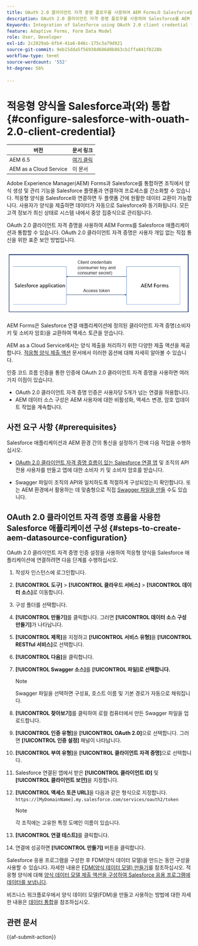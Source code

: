 ```yaml
---
title: OAuth 2.0 클라이언트 자격 증명 플로우를 사용하여 AEM Forms과 Salesforce를 통합하는 방법은 무엇입니까?
description: OAuth 2.0 클라이언트 자격 증명 플로우를 사용하여 Salesforce를 AEM Forms과 통합하는 방법에 대해 알아봅니다. AEM Forms Salesforce 통합 단계가 표시됩니다.
Keywords: Integration of Salesforce using OAuth 2.0 client credential flow, salesforce integration with oauth2 using client credential flow, salesforce and client credential integration, AEM Forms Salesforce integration
feature: Adaptive Forms, Form Data Model
role: User, Developer
exl-id: 2c2029ab-6fb4-41a6-846c-175c3a79d921
source-git-commit: 9eb15dda5f56938d686d0b863cb1ffa841f8228b
workflow-type: tm+mt
source-wordcount: '552'
ht-degree: 56%

---
```


# 적응형 양식을 Salesforce과(와) 통합 {#configure-salesforce-with-ouath-2.0-client-credential}

| 버전 | 문서 링크 |
| -------- | ---------------------------- |
| AEM 6.5 | [여기 클릭](https://experienceleague.adobe.com/docs/experience-manager-65/forms/form-data-model/oauth2-client-credentials-flow-for-server-to-server-integration.html?lang=ko) |
| AEM as a Cloud Service | 이 문서 |

Adobe Experience Manager(AEM) Forms과 Salesforce를 통합하면 조직에서 양식 생성 및 관리 기능을 Salesforce 플랫폼과 연결하여 프로세스를 간소화할 수 있습니다. 적응형 양식을 Salesforce와 연결하면 두 플랫폼 간에 원활한 데이터 교환이 가능합니다. 사용자가 양식을 제출하면 데이터가 자동으로 Salesforce와 동기화됩니다. 모든 고객 정보가 최신 상태로 시스템 내에서 중앙 집중식으로 관리됩니다.

OAuth 2.0 클라이언트 자격 증명을 사용하여 AEM Forms를 Salesforce 애플리케이션과 통합할 수 있습니다. OAuth 2.0 클라이언트 자격 증명은 사용자 개입 없는 직접 통신을 위한 표준 보안 방법입니다.

![AEM Forms과 Salesforce 응용 프로그램 간의 통신을 설정하는 동안 워크플로우](/help/forms/assets/salesforce-workflow.png)

AEM Forms은 Salesforce 연결 애플리케이션에 정의된 클라이언트 자격 증명(소비자 키 및 소비자 암호)을 교환하여 액세스 토큰을 얻습니다.

AEM as a Cloud Service에서는 양식 제출을 처리하기 위한 다양한 제출 액션을 제공합니다. [적응형 양식 제출 액션](/help/forms/configure-submit-actions-core-components.md) 문서에서 이러한 옵션에 대해 자세히 알아볼 수 있습니다.

인증 코드 흐름 인증을 통한 인증에 OAuth 2.0 클라이언트 자격 증명을 사용하면 여러 가지 이점이 있습니다.

* OAuth 2.0 클라이언트 자격 증명 인증은 사용자당 5개가 넘는 연결을 허용합니다.
* AEM 데이터 소스 구성은 AEM 사용자에 대한 비활성화, 액세스 변경, 암호 업데이트 작업을 계속합니다.

## 사전 요구 사항 {#prerequisites}

Salesforce 애플리케이션과 AEM 환경 간의 통신을 설정하기 전에 다음 작업을 수행하십시오.

* [OAuth 2.0 클라이언트 자격 증명 흐름이 있는 Salesforce 연결 앱](https://help.salesforce.com/s/articleView?id=sf.connected_app_client_credentials_setup.htm&type=5) 및 조직의 API 전용 사용자를 만들고 앱에 대한 소비자 키 및 소비자 암호를 받습니다.

* Swagger 파일이 조직의 API와 일치하도록 적절하게 구성되었는지 확인합니다. 또는 AEM 환경에서 활용하는 데 맞춤형으로 직접 [Swagger 파일을 만들](https://experienceleague.adobe.com/docs/experience-manager-learn/cloud-service/forms/integrate-with-salesforce/describe-rest-api.html?lang=ko) 수도 있습니다.


## OAuth 2.0 클라이언트 자격 증명 흐름을 사용한 Salesforce 애플리케이션 구성 {#steps-to-create-aem-datasource-configuration}

OAuth 2.0 클라이언트 자격 증명 인증 설정을 사용하여 적응형 양식을 Salesforce 애플리케이션에 연결하려면 다음 단계를 수행하십시오.

1. 작성자 인스턴스에 로그인합니다.
1. **[!UICONTROL 도구]** > **[!UICONTROL 클라우드 서비스]** > **[!UICONTROL 데이터 소스]**&#x200B;로 이동합니다.
1. 구성 폴더를 선택합니다.
1. **[!UICONTROL 만들기]**&#x200B;를 클릭합니다. 그러면 **[!UICONTROL 데이터 소스 구성 만들기]**&#x200B;가 나타납니다.
1. **[!UICONTROL 제목]**&#x200B;을 지정하고 **[!UICONTROL 서비스 유형]**&#x200B;을 **[!UICONTROL RESTful 서비스]**&#x200B;로 선택합니다.
1. **[!UICONTROL 다음]**&#x200B;을 클릭합니다.
1. **[!UICONTROL Swagger 소스]**&#x200B;를 **[!UICONTROL 파일]로 선택합니다.**

   >[!NOTE]
   >
   > Swagger 파일을 선택하면 구성표, 호스트 이름 및 기본 경로가 자동으로 채워집니다.

1. **[!UICONTROL 찾아보기]**&#x200B;를 클릭하여 로컬 컴퓨터에서 만든 Swagger 파일을 업로드합니다.
1. **[!UICONTROL 인증 유형]**&#x200B;을 **[!UICONTROL OAuth 2.0]**&#x200B;으로 선택합니다. 그러면 **[!UICONTROL 인증 설정]** 패널이 나타납니다.
1. **[!UICONTROL 부여 유형]**&#x200B;을 **[!UICONTROL 클라이언트 자격 증명]**&#x200B;으로 선택합니다.
1. Salesforce 연결된 앱에서 받은 **[!UICONTROL 클라이언트 ID]** 및 **[!UICONTROL 클라이언트 보안]**&#x200B;을 지정합니다.
1. **[!UICONTROL 액세스 토큰 URL]**&#x200B;을 다음과 같은 형식으로 지정합니다.
   `https://[MyDomainName].my.salesforce.com/services/oauth2/token`

   >[!NOTE]
   >
   > 각 조직에는 고유한 특정 도메인 이름이 있습니다.

1. **[!UICONTROL 연결 테스트]**&#x200B;를 클릭합니다.
1. 연결에 성공하면 **[!UICONTROL 만들기]** 버튼을 클릭합니다.


Salesforce 응용 프로그램을 구성한 후 FDM(양식 데이터 모델)을 만드는 동안 구성을 사용할 수 있습니다. 자세한 내용은 [FDM(양식 데이터 모델) 만들기](create-form-data-models.md)를 참조하십시오. 적응형 양식에 대해 [양식 데이터 모델 제출 액션을 구성하여 Salesforce 응용 프로그램에 데이터를 보냅니다](/help/forms/using-form-data-model.md).

비즈니스 워크플로우에서 양식 데이터 모델(FDM)을 만들고 사용하는 방법에 대한 자세한 내용은 [데이터 통합](data-integration.md)을 참조하십시오.

## 관련 문서

{{af-submit-action}}


